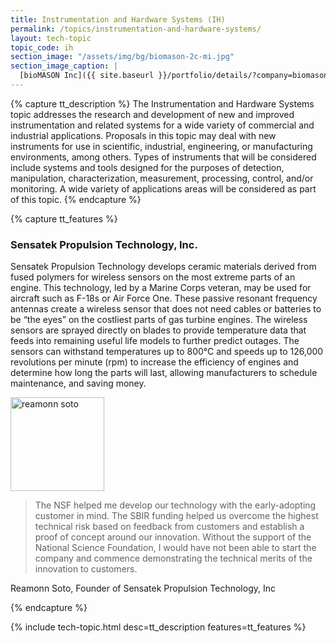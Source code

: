 ```yaml
---
title: Instrumentation and Hardware Systems (IH)
permalink: /topics/instrumentation-and-hardware-systems/
layout: tech-topic
topic_code: ih
section_image: "/assets/img/bg/biomason-2c-mi.jpg"
section_image_caption: |
  [bioMASON Inc]({{ site.baseurl }}/portfolio/details/?company=biomason-inc#biomason-inc) interior and exterior façade tile made with biocement, which is less costly and more sustainable than its traditional counterpart
---
```

{% capture tt_description %}
The Instrumentation and Hardware Systems topic addresses the research and development of new and improved instrumentation and related systems for a wide variety of commercial and industrial applications. Proposals in this topic may deal with new instruments for use in scientific, industrial, engineering, or manufacturing environments, among others. Types of instruments that will be considered include systems and tools designed for the purposes of detection, manipulation, characterization, measurement, processing, control, and/or monitoring. A wide variety of applications areas will be considered as part of this topic.
{% endcapture %}

{% capture tt_features %}
<div class="usa-section usa-content usa-grid">
  <h3>Sensatek Propulsion Technology, Inc.</h3>
  
  <div><p style="max-width:100%;">Sensatek Propulsion Technology develops ceramic materials derived from fused polymers for wireless sensors on the most extreme parts of an engine. This technology, led by a Marine Corps veteran, may be used for aircraft such as F-18s or Air Force One. These passive resonant frequency antennas create a
wireless sensor that does not need cables or batteries to be “the eyes” on the costliest parts of gas turbine engines. The wireless sensors are sprayed directly on blades to provide temperature data that feeds into remaining useful life models to further predict outages. The sensors can withstand temperatures up to 800°C and speeds up to 126,000 revolutions per minute (rpm) to increase the efficiency of engines and determine how long the parts will last, allowing manufacturers to schedule maintenance, and saving money.</p>
      </div>
  
  <div class="quote-content">

<img src="{{ site.baseurl }}/assets/img/showcase/reamonn_soto.png" alt="reamonn soto" width="150px" />

<blockquote> <p>The NSF helped me develop our technology with the early-adopting customer in mind. The SBIR funding helped us overcome the highest technical risk based on
feedback from customers and establish a proof of concept around our innovation. Without the support of the National Science Foundation, I would have not been able
to start the company and commence demonstrating the technical merits of the innovation to customers.</p></blockquote>
 
</div>
  <p>Reamonn Soto, Founder of Sensatek Propulsion Technology, Inc </p> 

</div>

{% endcapture %}

{% include tech-topic.html desc=tt_description features=tt_features %}
